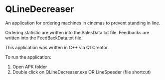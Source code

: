 # QLineDecreaser
An application for ordering machines in cinemas to prevent standing in line.

Ordering statistic are written into the SalesData.txt file. Feedbacks are written into the FeedBackData.txt file.

This application was written in C++ via Qt Creator.

To run the application:
1. Open APK folder
2. Double click on QLineDecreaser.exe OR LineSpeeder (file shortcut)